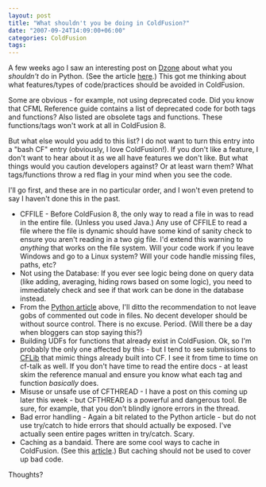 ```yaml
---
layout: post
title: "What shouldn't you be doing in ColdFusion?"
date: "2007-09-24T14:09:00+06:00"
categories: ColdFusion 
tags: 
---
```


A few weeks ago I saw an interesting post on <a href="http://www.dzone.com">Dzone</a> about what you <i>shouldn't</i> do in Python. (See the article <a href="http://plope.com/Members/chrism/now_not_to_write_python">here</a>.) This got me thinking about what features/types of code/practices should be avoided in ColdFusion. 

Some are obvious - for example, not using deprecated code. Did you know that CFML Reference guide contains a list of deprecated code for both tags and functions? Also listed are obsolete tags and functions. These functions/tags won't work at all in ColdFusion 8. 

But what else would you add to this list? I do not want to turn this entry into a "bash CF" entry (obviously, I love ColdFusion!). If you don't like a feature, I don't want to hear about it as we all have features we don't like. But what things would you caution developers against? Or at least warn them? What tags/functions throw a red flag in your mind when you see the code. 

I'll go first, and these are in no particular order, and I won't even pretend to say I haven't done this in the past.

<ul>
<li>CFFILE - Before ColdFusion 8, the only way to read a file in was to read in the entire file. (Unless you used Java.) Any use of CFFILE to read a file where the file is dynamic should have some kind of sanity check to ensure you aren't reading in a two gig file. I'd extend this warning to <i>anything</i> that works on the file system. Will your code work if you leave Windows and go to a Linux system? Will your code handle missing files, paths, etc? 
<li>Not using the Database: If you ever see logic being done on query data (like adding, averaging, hiding rows based on some logic), you need to immediately check and see if that work can be done in the database instead.
<li>From the <a href="http://plope.com/Members/chrism/now_not_to_write_python">Python article</a> above, I'll ditto the recommendation to not leave gobs of commented out code in files. No decent developer should be without source control. There is no excuse. Period. (Will there be a day when bloggers can stop saying this?)
<li>Building UDFs for functions that already exist in ColdFusion. Ok, so I'm probably the only one affected by this - but I tend to see submissions to <a href="http://www.cflib.org">CFLib</a> that mimic things already built into CF. I see it from time to time on cf-talk as well. If you don't have time to read the entire docs - at least skim the reference manual and ensure you know what each tag and function <i>basically</i> does. 
<li>Misuse or unsafe use of CFTHREAD - I have a post on this coming up later this week - but CFTHREAD is a powerful and dangerous tool. Be sure, for example, that you don't blindly ignore errors in the thread.
<li>Bad error handling - Again a bit related to the Python article - but do not use try/catch to hide errors that should actually be exposed. I've actually seen entire pages written in try/catch. Scary.
<li>Caching as a bandaid. There are some cool ways to cache in ColdFusion. (See this <a href="http://www.raymondcamden.com/index.cfm/2006/7/19/Caching-options-in-ColdFusion">article</a>.) But caching should not be used to cover up bad code.
</ul>

Thoughts?